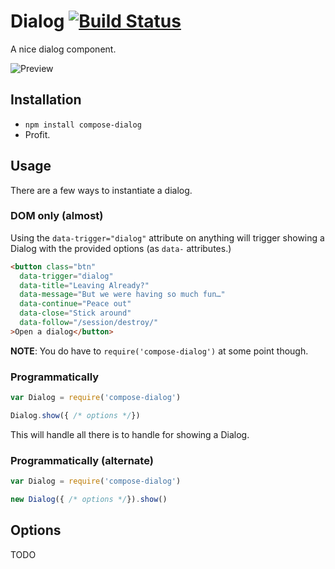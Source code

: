# Dialog [![Build Status](https://travis-ci.org/compose-ui/dialog.svg?branch=master)](https://travis-ci.org/compose-ui/dialog)

A nice dialog component.

![Preview](../../blob/master/preview.png?raw=true)

## Installation

- `npm install compose-dialog`
- Profit.

## Usage

There are a few ways to instantiate a dialog.

### DOM only (almost)

Using the `data-trigger="dialog"` attribute on anything will trigger showing a Dialog with the provided options (as `data-` attributes.)

```html
<button class="btn" 
  data-trigger="dialog"
  data-title="Leaving Already?"
  data-message="But we were having so much fun…"
  data-continue="Peace out"
  data-close="Stick around"
  data-follow="/session/destroy/"
>Open a dialog</button>
```

**NOTE**: You do have to `require('compose-dialog')` at some point though.

### Programmatically

```javascript
var Dialog = require('compose-dialog')

Dialog.show({ /* options */})
```

This will handle all there is to handle for showing a Dialog.

### Programmatically (alternate)

```javascript
var Dialog = require('compose-dialog')

new Dialog({ /* options */}).show()
```

## Options

TODO
